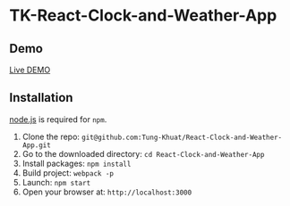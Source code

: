 # TK-React-Clock-and-Weather-App

## Demo
[Live DEMO](https://tung-khuat.github.io/React-Clock-and-Weather-App/)

## Installation
[node.js](http://nodejs.org/download/) is required for ``npm``.

1. Clone the repo: `git@github.com:Tung-Khuat/React-Clock-and-Weather-App.git`
2. Go to the downloaded directory: `cd React-Clock-and-Weather-App`
2. Install packages: `npm install`
3. Build project: `webpack -p`
3. Launch: `npm start`
4. Open your browser at: `http://localhost:3000`
